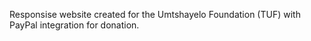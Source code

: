 Responsise website created for the Umtshayelo Foundation (TUF) with PayPal integration for donation.

